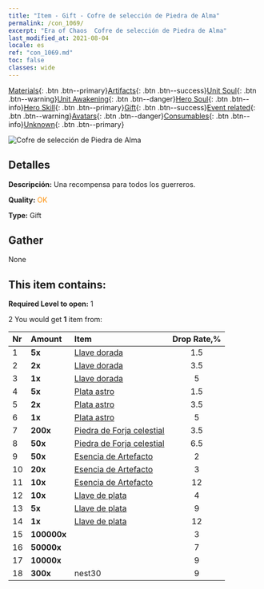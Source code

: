 ```yaml
---
title: "Item - Gift - Cofre de selección de Piedra de Alma"
permalink: /con_1069/
excerpt: "Era of Chaos  Cofre de selección de Piedra de Alma"
last_modified_at: 2021-08-04
locale: es
ref: "con_1069.md"
toc: false
classes: wide
---
```

 [Materials](/ItemsES/){: .btn .btn--primary}[Artifacts](/ItemsES/Artifacts/){: .btn .btn--success}[Unit Soul](/ItemsES/UnitSoul/){: .btn .btn--warning}[Unit Awakening](/ItemsES/UnitAwakening/){: .btn .btn--danger}[Hero Soul](/ItemsES/HeroSoul/){: .btn .btn--info}[Hero Skill](/ItemsES/HeroSkill/){: .btn .btn--primary}[Gift](/ItemsES/Gift/){: .btn .btn--success}[Event related](/ItemsES/Events/){: .btn .btn--warning}[Avatars](/ItemsES/Avatars/){: .btn .btn--danger}[Consumables](/ItemsES/Consumables/){: .btn .btn--info}[Unknown](/ItemsES/Unknown/){: .btn .btn--primary}

 ![Cofre de selección de Piedra de Alma](/images/t/i_613001.png)

## Detalles
 **Descripción:** Una recompensa para todos los guerreros.

 **Quality:** <span style="color: #FF8C00">OK</span>

 **Type:** Gift

## Gather

  None

## This item contains:

 **Required Level to open:** 1

 2 You would get **1** item  from:

  | Nr | Amount |     Item    | Drop Rate,% |
  |:---|:-------|:------------|:---------:|
  | 1 |  **5x** | [Llave dorada](/ItemsES/con_783/) | 1.5 | 
  | 2 |  **2x** | [Llave dorada](/ItemsES/con_783/) | 3.5 | 
  | 3 |  **1x** | [Llave dorada](/ItemsES/con_783/) | 5 | 
  | 4 |  **5x** | [Plata astro](/ItemsES/con_969/) | 1.5 | 
  | 5 |  **2x** | [Plata astro](/ItemsES/con_969/) | 3.5 | 
  | 6 |  **1x** | [Plata astro](/ItemsES/con_969/) | 5 | 
  | 7 |  **200x** | [Piedra de Forja celestial](/ItemsES/art_188/) | 3.5 | 
  | 8 |  **50x** | [Piedra de Forja celestial](/ItemsES/art_188/) | 6.5 | 
  | 9 |  **50x** | [Esencia de Artefacto](/ItemsES/con_761/) | 2 | 
  | 10 |  **20x** | [Esencia de Artefacto](/ItemsES/con_761/) | 3 | 
  | 11 |  **10x** | [Esencia de Artefacto](/ItemsES/con_761/) | 12 | 
  | 12 |  **10x** | [Llave de plata](/ItemsES/con_693/) | 4 | 
  | 13 |  **5x** | [Llave de plata](/ItemsES/con_693/) | 9 | 
  | 14 |  **1x** | [Llave de plata](/ItemsES/con_693/) | 12 | 
  | 15 |  **100000x** | <i class="fas fa-coins"/> | 3 | 
  | 16 |  **50000x** | <i class="fas fa-coins"/> | 7 | 
  | 17 |  **10000x** | <i class="fas fa-coins"/> | 9 | 
  | 18 |  **300x** | nest30 | 9 | 
